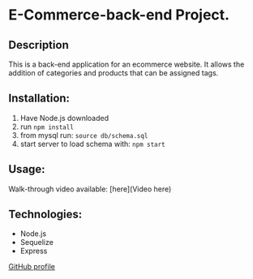# E-Commerce-back-end Project.


## Description

This is a back-end application for an ecommerce website. It allows the addition of categories and products that can be assigned tags.



## Installation: 
1.  Have Node.js downloaded
2. run `npm install` 
3. from mysql run: `source db/schema.sql`
4. start server to load schema with: `npm start`


## Usage:
Walk-through video available: [here](Video here)


## Technologies:

* Node.js
* Sequelize
* Express

 [GitHub profile](https://github.com/EinsteinDG)